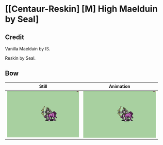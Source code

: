 # [\[Centaur-Reskin\] \[M\] High Maelduin by Seal]

## Credit

Vanilla Maelduin by IS.

Reskin by Seal.

## Bow

| Still | Animation |
| :---: | :-------: |
| ![Bow still](./Bow_000.png) | ![Bow animation](./Bow.gif) |
